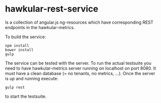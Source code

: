 # hawkular-rest-service

Is a collection of angular.js ng-resources which have corresponding REST endpoints in the hawkular-metrics.

To build the service:

```shell
npm install
bower install
gulp
```

The service can be tested with the server. To run the actual testsuite you need to have hawkular-metrics server running
on localhost on port 8080. It must have a clean database (= no tenants, no metrics, ...). Once the server is up and
running execute:

```shell
gulp rest
```

to start the testsuite.
